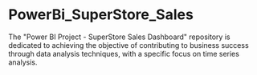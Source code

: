 # PowerBi_SuperStore_Sales
The "Power BI Project - SuperStore Sales Dashboard" repository is dedicated to achieving the objective of contributing to business success through data analysis techniques, with a specific focus on time series analysis. 
